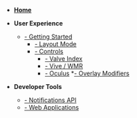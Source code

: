 * [**Home**](/)
- **User Experience**
    * [- Getting Started](GettingStarted.md)
        * [- Layout Mode](GettingStarted.md?id=layout-mode)
        * [- Controls](GettingStarted.md?id=Control-Scheme)
            * [- Valve Index](GettingStarted.md?id=Valve-Index)
            * [- Vive / WMR](GettingStarted.md?id=vive-windows-mixed-reality)
            * [- Oculus](GettingStarted.md?id=oculus-quest-rift-s-rift-cv1)
        *[- Overlay Modifiers](OverlayModifiers.md)

- **Developer Tools**
    * [- Notifications API](NotificationsAPI.md?id=notifications-api)
    * [- Web Applications](WebApplications.md)